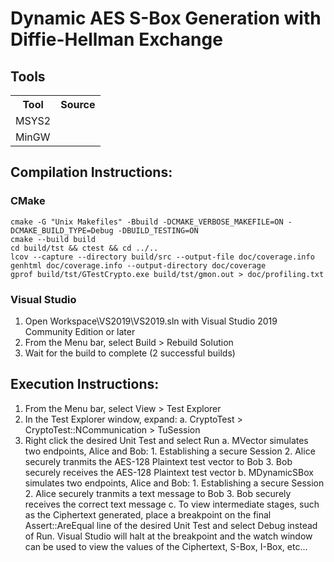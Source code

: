 # Dynamic AES S-Box Generation with Diffie-Hellman Exchange

## Tools
<table>
	<tr><th> Tool <th> Source
	<tr><td> MSYS2 <td>
	<tr><td> MinGW <td>
</table>

## Compilation Instructions:

### CMake
    cmake -G "Unix Makefiles" -Bbuild -DCMAKE_VERBOSE_MAKEFILE=ON -DCMAKE_BUILD_TYPE=Debug -DBUILD_TESTING=ON
    cmake --build build
    cd build/tst && ctest && cd ../..
    lcov --capture --directory build/src --output-file doc/coverage.info 
    genhtml doc/coverage.info --output-directory doc/coverage
    gprof build/tst/GTestCrypto.exe build/tst/gmon.out > doc/profiling.txt

### Visual Studio 
1. Open Workspace\VS2019\VS2019.sln with Visual Studio 2019 Community Edition or later
2. From the Menu bar, select Build > Rebuild Solution
3. Wait for the build to complete (2 successful builds)

## Execution Instructions:
1. From the Menu bar, select View > Test Explorer
2. In the Test Explorer window, expand:
	a. CryptoTest > CryptoTest::NCommunication > TuSession
3. Right click the desired Unit Test and select Run
	a. MVector simulates two endpoints, Alice and Bob:
		1. Establishing a secure Session
		2. Alice securely tranmits the AES-128 Plaintext test vector to Bob
		3. Bob securely receives the AES-128 Plaintext test vector
	b.	MDynamicSBox simulates two endpoints, Alice and Bob:
		1. Establishing a secure Session
		2. Alice securely tranmits a text message to Bob
		3. Bob securely receives the correct text message
	c. 	To view intermediate stages, such as the Ciphertext generated, place a breakpoint
		on the final Assert::AreEqual line of the desired Unit Test and select Debug instead
		of Run. Visual Studio will halt at the breakpoint and the watch window can be used
		to view the values of the Ciphertext, S-Box, I-Box, etc...
